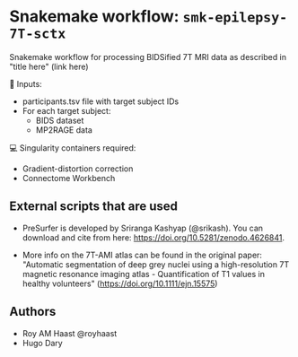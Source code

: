 # Snakemake workflow: `smk-epilepsy-7T-sctx`
Snakemake workflow for processing BIDSified 7T MRI data as described in "title here" (link here)

:minidisc: Inputs:
- participants.tsv file with target subject IDs
- For each target subject:
  - BIDS dataset
  - MP2RAGE data

:computer: Singularity containers required:
 - Gradient-distortion correction
 - Connectome Workbench

## External scripts that are used

- PreSurfer is developed by Sriranga Kashyap (@srikash). You can download and cite from here: 
https://doi.org/10.5281/zenodo.4626841.

- More info on the 7T-AMI atlas can be found in the original paper:
"Automatic segmentation of deep grey nuclei using a high-resolution 7T magnetic resonance imaging atlas - Quantification of T1 values in healthy volunteers" (https://doi.org/10.1111/ejn.15575)

## Authors

* Roy AM Haast @royhaast 
* Hugo Dary
